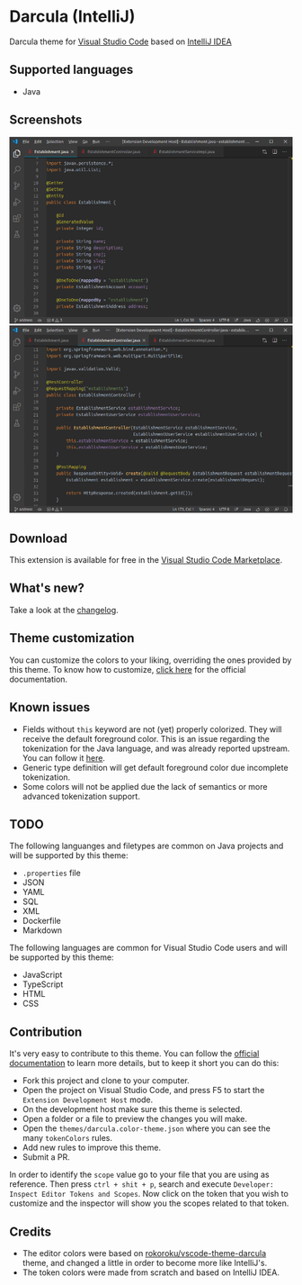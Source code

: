 # Darcula (IntelliJ)
Darcula theme for [Visual Studio Code](https://code.visualstudio.com) based on [IntelliJ IDEA](https://www.jetbrains.com/idea)

## Supported languages
* Java

## Screenshots
![Java-Entity](screenshots/java-entity.png)
![Java-Controller](screenshots/java-controller.png)

## Download
This extension is available for free in the [Visual Studio Code Marketplace](https://marketplace.visualstudio.com/items?itemName=rafaelrenanpacheco.darcula-theme).

## What's new?
Take a look at the [changelog](CHANGELOG.md).

## Theme customization
You can customize the colors to your liking, overriding the ones provided by this theme. To know how to customize, [click here](https://code.visualstudio.com/api/references/theme-color) for the official documentation.

## Known issues
* Fields without `this` keyword are not (yet) properly colorized. They will receive the default foreground color. This is an issue regarding the tokenization for the Java language, and was already reported upstream. You can follow it [here](https://github.com/atom/language-java/issues/224).
* Generic type definition will get default foreground color due incomplete tokenization.
* Some colors will not be applied due the lack of semantics or more advanced tokenization support.

## TODO
The following languanges and filetypes are common on Java projects and will be supported by this theme:
* `.properties` file
* JSON
* YAML
* SQL
* XML
* Dockerfile
* Markdown

The following languages are common for Visual Studio Code users and will be supported by this theme:
* JavaScript
* TypeScript
* HTML
* CSS

## Contribution
It's very easy to contribute to this theme. You can follow the [official documentation](https://code.visualstudio.com/api/extension-guides/color-theme#test-a-new-color-theme) to learn more details, but to keep it short you can do this:
* Fork this project and clone to your computer.
* Open the project on Visual Studio Code, and press F5 to start the `Extension Development Host` mode.
* On the development host make sure this theme is selected.
* Open a folder or a file to preview the changes you will make.
* Open the `themes/darcula.color-theme.json` where you can see the many `tokenColors` rules.
* Add new rules to improve this theme.
* Submit a PR.

In order to identify the `scope` value go to your file that you are using as reference. Then press `ctrl + shit + p`, search and execute `Developer: Inspect Editor Tokens and Scopes`. Now click on the token that you wish to customize and the inspector will show you the scopes related to that token.

## Credits
* The editor colors were based on [rokoroku/vscode-theme-darcula](https://github.com/rokoroku/vscode-theme-darcula) theme, and changed a little in order to become more like IntelliJ's.
* The token colors were made from scratch and based on IntelliJ IDEA.
